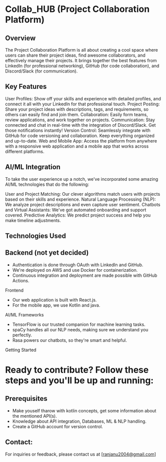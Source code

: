 # Collab_HUB (Project Collaboration Platform)

## Overview

The Project Collaboration Platform is all about creating a cool space where users can share their project ideas, find awesome collaborators, and effectively manage their projects. It brings together the best features from LinkedIn (for professional networking), GitHub (for code collaboration), and Discord/Slack (for communication).

## Key Features

User Profiles: Show off your skills and experience with detailed profiles, and connect it all with your LinkedIn for that professional touch.
Project Posting: Share your project ideas with descriptions, tags, and requirements, so others can easily find and join them.
Collaboration: Easily form teams, review applications, and work together on projects.
Communication: Stay connected and chat in real-time with the integration of Discord/Slack. Get those notifications instantly!
Version Control: Seamlessly integrate with GitHub for code versioning and collaboration. Keep everything organized and up-to-date.
Web and Mobile App: Access the platform from anywhere with a responsive web application and a mobile app that works across different platforms.

## AI/ML Integration

To take the user experience up a notch, we've incorporated some amazing AI/ML technologies that do the following:

User and Project Matching: Our clever algorithms match users with projects based on their skills and experience.
Natural Language Processing (NLP): We analyze project descriptions and even capture user sentiment.
Chatbots and Virtual Assistants: We've got automated onboarding and support covered.
Predictive Analytics: We predict project success and help you make timeline adjustments. 

## Technologies Used

## Backend (not yet decided)
- Authentication is done through OAuth with LinkedIn and GitHub.
- We're deployed on AWS and use Docker for containerization.
- Continuous integration and deployment are made possible with GitHub Actions.

Frontend
- Our web application is built with React.js. 
- For the mobile app, we use Kotlin and java.

AI/ML Frameworks
- TensorFlow is our trusted companion for machine learning tasks.
- spaCy handles all our NLP needs, making sure we understand you perfectly.
- Rasa powers our chatbots, so they're smart and helpful.

Getting Started

# Ready to contribute? Follow these steps and you'll be up and running:

## Prerequisites
- Make youself tharow with kotlin concepts, get some information about the mentioned API(s).
- Knowledge about API integration, Databases, ML & NLP handling.
- Create a GitHub account for version control.

## Contact:
For inquiries or feedback, please contact us at [ranjanu2004@gmail.com]
